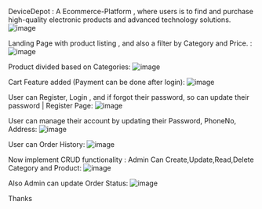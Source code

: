 DeviceDepot : A Ecommerce-Platform , where users is to find and purchase high-quality electronic products and advanced technology solutions.
![image](https://github.com/VarunShukla07/DeviceDepot/assets/94779584/e61bca5c-25ff-4ae2-9507-b18f50736bfc)

Landing Page with product listing , and also a filter by Category and Price. : 
![image](https://github.com/VarunShukla07/DeviceDepot/assets/94779584/4532a51c-e967-482c-b97a-90c7ac41a7d1)


Product divided based on Categories:
![image](https://github.com/VarunShukla07/DeviceDepot/assets/94779584/5b2fed6c-d04b-4f88-8f47-48b8d0f42f6c)

Cart Feature added (Payment can be done after login):
![image](https://github.com/VarunShukla07/DeviceDepot/assets/94779584/f7d2edd9-18b3-4a86-afa8-bc3b3bf5164c)

User can Register, Login , and if forgot their password, so can update their password | Register Page:
![image](https://github.com/VarunShukla07/DeviceDepot/assets/94779584/a99a2c86-034b-450b-b895-f1b782490fab)


User can manage their account by updating their Password, PhoneNo, Address:
![image](https://github.com/VarunShukla07/DeviceDepot/assets/94779584/08839629-0448-41a5-a7ee-2f09aa481f67)

User can Order History:
![image](https://github.com/VarunShukla07/DeviceDepot/assets/94779584/7bc743a6-808b-414f-a30e-805c249c4d48)

Now implement CRUD functionality : 
Admin Can Create,Update,Read,Delete Category and Product:
![image](https://github.com/VarunShukla07/DeviceDepot/assets/94779584/3c87bf9f-6e7c-4d80-aab3-06af14f8d666)

Also Admin can update Order Status:
![image](https://github.com/VarunShukla07/DeviceDepot/assets/94779584/a3397701-b6e0-435d-9fd1-2a52498c1092)

Thanks 

